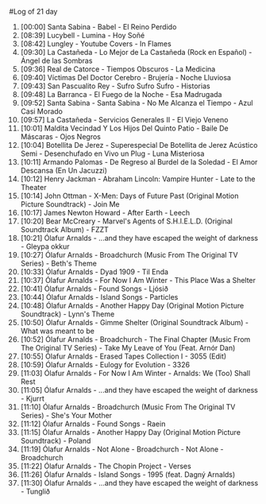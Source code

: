 #Log of 21 day

1. [00:00] Santa Sabina - Babel - El Reino Perdido
1. [08:39] Lucybell - Lumina - Hoy Soñé
1. [08:42] Lungley - Youtube Covers - In Flames
1. [09:30] La Castañeda - Lo Mejor de La Castañeda (Rock en Español) - Ángel de las Sombras
1. [09:36] Real de Catorce - Tiempos Obscuros - La Medicina
1. [09:40] Víctimas Del Doctor Cerebro - Brujería - Noche Lluviosa
1. [09:43] San Pascualito Rey - Sufro Sufro Sufro - Historias
1. [09:48] La Barranca - El Fuego de la Noche - Esa Madrugada
1. [09:52] Santa Sabina - Santa Sabina - No Me Alcanza el Tiempo - Azul Casi Morado
1. [09:57] La Castañeda - Servicios Generales II - El Viejo Veneno
1. [10:01] Maldita Vecindad Y Los Hijos Del Quinto Patio - Baile De Máscaras - Ojos Negros
1. [10:04] Botellita De Jerez - Superespecial De Botellita de Jerez Acústico Semi - Desenchufado en Vivo un Plug - Luna Misteriosa
1. [10:11] Armando Palomas - De Regreso al Burdel de la Soledad - El Amor Descansa (En Un Jacuzzi)
1. [10:12] Henry Jackman - Abraham Lincoln: Vampire Hunter - Late to the Theater
1. [10:14] John Ottman - X-Men: Days of Future Past (Original Motion Picture Soundtrack) - Join Me
1. [10:17] James Newton Howard - After Earth - Leech
1. [10:20] Bear McCreary - Marvel's Agents of S.H.I.E.L.D. (Original Soundtrack Album) - FZZT
1. [10:21] Ólafur Arnalds - ...and they have escaped the weight of darkness - Gleypa okkur
1. [10:27] Ólafur Arnalds - Broadchurch (Music From The Original TV Series) - Beth's Theme
1. [10:33] Ólafur Arnalds - Dyad 1909 - Til Enda
1. [10:37] Ólafur Arnalds - For Now I Am Winter - This Place Was a Shelter
1. [10:41] Ólafur Arnalds - Found Songs - Ljósið
1. [10:44] Ólafur Arnalds - Island Songs - Particles
1. [10:48] Ólafur Arnalds - Another Happy Day (Original Motion Picture Soundtrack) - Lynn's Theme
1. [10:50] Ólafur Arnalds - Gimme Shelter (Original Soundtrack Album) - What was meant to be
1. [10:52] Ólafur Arnalds - Broadchurch - The Final Chapter (Music From The Original TV Series) - Take My Leave of You (Feat. Arnór Dan)
1. [10:55] Ólafur Arnalds - Erased Tapes Collection I - 3055 (Edit)
1. [10:59] Ólafur Arnalds - Eulogy for Evolution - 3326
1. [11:03] Ólafur Arnalds - For Now I Am Winter - Arnalds: We (Too) Shall Rest
1. [11:05] Ólafur Arnalds - ...and they have escaped the weight of darkness - Kjurrt
1. [11:10] Ólafur Arnalds - Broadchurch (Music From The Original TV Series) - She's Your Mother
1. [11:12] Ólafur Arnalds - Found Songs - Raein
1. [11:15] Ólafur Arnalds - Another Happy Day (Original Motion Picture Soundtrack) - Poland
1. [11:19] Ólafur Arnalds - Not Alone - Broadchurch - Not Alone - Broadchurch
1. [11:22] Ólafur Arnalds - The Chopin Project - Verses
1. [11:26] Ólafur Arnalds - Island Songs - 1995 (feat. Dagný Arnalds)
1. [11:30] Ólafur Arnalds - ...and they have escaped the weight of darkness - Tunglið
